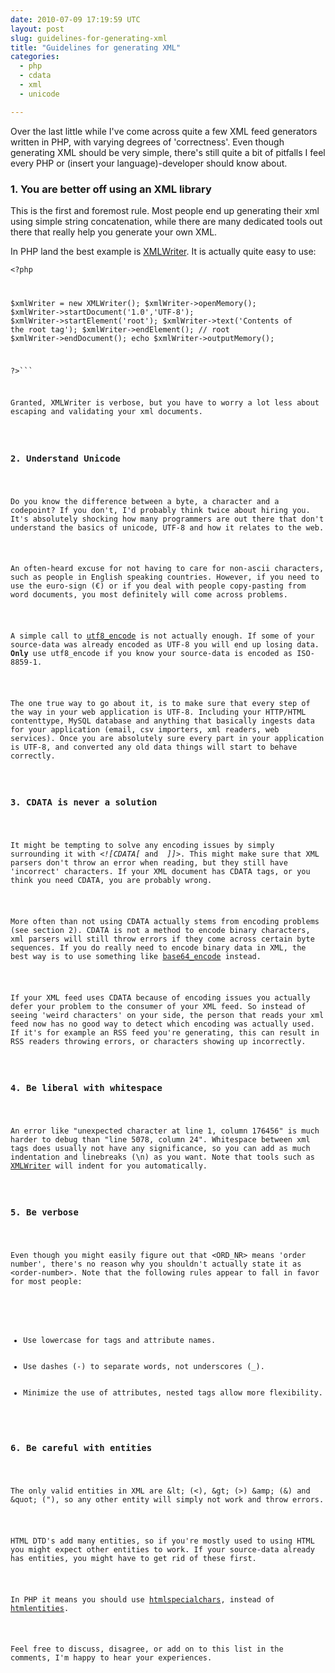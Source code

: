```yaml
---
date: 2010-07-09 17:19:59 UTC
layout: post
slug: guidelines-for-generating-xml
title: "Guidelines for generating XML"
categories:
  - php
  - cdata
  - xml
  - unicode

---
```

<p>Over the last little while I've come across quite a few XML feed generators written in PHP, with varying degrees of 'correctness'. Even though generating XML should be very simple, there's still quite a bit of pitfalls I feel every PHP or (insert your language)-developer should know about.</p>

<h3>1. You are better off using an XML library</h3>

<p>This is the first and foremost rule. Most people end up generating their xml using simple string concatenation, while there are many dedicated tools out there that really help you generate your own XML.</p>

<p>In PHP land the best example is <a href="http://nl2.php.net/manual/en/book.xmlwriter.php">XMLWriter</a>. It is actually quite easy to use:</p>

<code lang="php"><?php

$xmlWriter = new XMLWriter();
$xmlWriter->openMemory();
$xmlWriter->startDocument('1.0','UTF-8');
$xmlWriter->startElement('root');
$xmlWriter->text('Contents of the root tag');
$xmlWriter->endElement(); // root
$xmlWriter->endDocument();
echo $xmlWriter->outputMemory();

?>``` 

<p>Granted, XMLWriter is verbose, but you have to worry a lot less about escaping and validating your xml documents.</p>

<h3>2. Understand Unicode</h3>

<p>Do you know the difference between a byte, a character and a codepoint? If you don't, I'd probably think twice about hiring you. It's absolutely shocking how many programmers are out there that don't understand the basics of unicode, UTF-8 and how it relates to the web.</p>

<p>An often-heard excuse for not having to care for non-ascii characters, such as people in English speaking countries. However, if you need to use the euro-sign (€) or if you deal with people copy-pasting from word documents, you most definitely will come across problems.</p>

<p>A simple call to <a href="http://nl.php.net/manual/en/function.utf8-encode.php">utf8_encode</a> is not actually enough. If some of your source-data was already encoded as UTF-8 you will end up losing data. <strong>Only</strong> use utf8_encode if you know your source-data is encoded as ISO-8859-1.</p>

<p>The one true way to go about it, is to make sure that every step of the way in your web application is UTF-8. Including your HTTP/HTML contenttype, MySQL database and anything that basically ingests data for your application (email, csv importers, xml readers, web services). Once you are absolutely sure every part in your application is UTF-8, and converted any old data things will start to behave correctly.</p>

<h3>3. CDATA is never a solution</h3>

<p>It might be tempting to solve any encoding issues by simply surrounding it with <em>&lt;![CDATA[</em> and  <em>]]&gt;</em>. This might make sure that XML parsers don't throw an error when reading, but they still have 'incorrect' characters. If your XML document has CDATA tags, or you think you need CDATA, you are probably wrong.</p>

<p>More often than not using CDATA actually stems from encoding problems (see section 2). CDATA is not a method to encode binary characters, xml parsers will still throw errors if they come across certain byte sequences. If you do really need to encode binary data in XML, the best way is to use something like <a href="http://nl.php.net/manual/en/function.base64-encode.php">base64_encode</a> instead.</p>

<p>If your XML feed uses CDATA because of encoding issues you actually defer your problem to the consumer of your XML feed. So instead of seeing 'weird characters' on your side, the person that reads your xml feed now has no good way to detect which encoding was actually used. If it's for example an RSS feed you're generating, this can result in RSS readers throwing errors, or characters showing up incorrectly.</p>

<h3>4. Be liberal with whitespace</h3>

<p>An error like "unexpected character at line 1, column 176456" is much harder to debug than "line 5078, column 24". Whitespace between xml tags does usually not have any significance, so you can add as much indentation and linebreaks (\n) as you want. Note that tools such as <a href="http://nl2.php.net/manual/en/ref.xmlwriter.php">XMLWriter</a> will indent for you automatically.</p>

<h3>5. Be verbose</h3>

<p>Even though you might easily figure out that &lt;ORD_NR&gt; means 'order number', there's no reason why you shouldn't actually state it as &lt;order-number&gt;. Note that the following rules appear to fall in favor for most people:</p>

<ul>
  <li>Use lowercase for tags and attribute names.</li>
  <li>Use dashes (-) to separate words, not underscores (_).</li>
  <li>Minimize the use of attributes, nested tags allow more flexibility.</li>
</ul>

<h3>6. Be careful with entities</h3>

<p>The only valid entities in XML are &amp;lt; (&lt;), &amp;gt; (&gt;) &amp;amp; (&amp;) and &amp;quot; (&quot;), so any other entity will simply not work and throw errors.</p>

<p>HTML DTD's add many entities, so if you're mostly used to using HTML you might expect other entities to work. If your source-data already has entities, you might have to get rid of these first.</p>

<p>In PHP it means you should use <a href="http://nl3.php.net/manual/en/function.htmlspecialchars.php">htmlspecialchars</a>, instead of <a href="http://nl.php.net/manual/en/function.htmlentities.php">htmlentities</a>.</p>

<p>Feel free to discuss, disagree, or add on to this list in the comments, I'm happy to hear your experiences.</p>